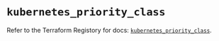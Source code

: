 # `kubernetes_priority_class`

Refer to the Terraform Registory for docs: [`kubernetes_priority_class`](https://www.terraform.io/docs/providers/kubernetes/r/priority_class).
